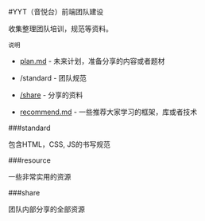 #YYT（音悦台）前端团队建设

收集整理团队培训，规范等资料。

`说明`

*	[plan.md](https://github.com/sapling-team/team-building/blob/master/plan.md) - 未来计划，准备分享的内容或者题材

*	/standard  -  团队规范
*	[/share](https://github.com/sapling-team/team-building/tree/master/share)	-  分享的资料
*	[recommend.md](https://github.com/sapling-team/team-building/blob/master/recommend.md) - 一些推荐大家学习的框架，库或者技术



###standard

包含HTML，CSS, JS的书写规范


###resource

一些非常实用的资源


###share

团队内部分享的全部资源

